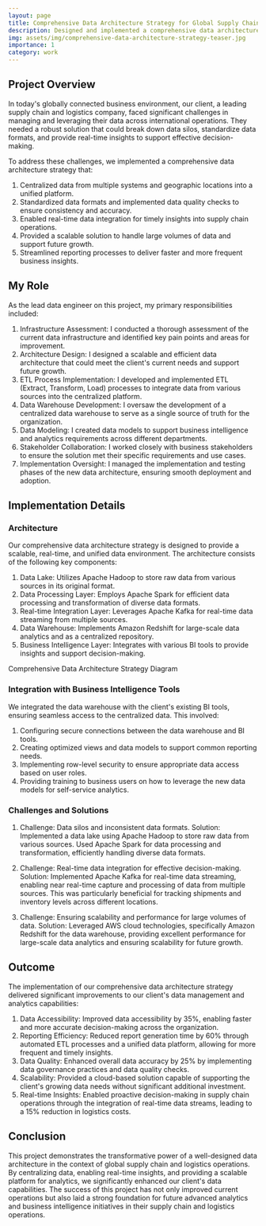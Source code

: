 ```yaml
---
layout: page
title: Comprehensive Data Architecture Strategy for Global Supply Chain and Logistics
description: Designed and implemented a comprehensive data architecture strategy for a global supply chain and logistics customer, improving data accessibility by 35% and streamlining reporting processes across their international operations.
img: assets/img/comprehensive-data-architecture-strategy-teaser.jpg
importance: 1
category: work
---
```


## Project Overview

In today's globally connected business environment, our client, a leading supply chain and logistics company, faced significant challenges in managing and leveraging their data across international operations. They needed a robust solution that could break down data silos, standardize data formats, and provide real-time insights to support effective decision-making.

To address these challenges, we implemented a comprehensive data architecture strategy that:

1. Centralized data from multiple systems and geographic locations into a unified platform.
2. Standardized data formats and implemented data quality checks to ensure consistency and accuracy.
3. Enabled real-time data integration for timely insights into supply chain operations.
4. Provided a scalable solution to handle large volumes of data and support future growth.
5. Streamlined reporting processes to deliver faster and more frequent business insights.

## My Role

As the lead data engineer on this project, my primary responsibilities included:

1. Infrastructure Assessment: I conducted a thorough assessment of the current data infrastructure and identified key pain points and areas for improvement.
2. Architecture Design: I designed a scalable and efficient data architecture that could meet the client's current needs and support future growth.
3. ETL Process Implementation: I developed and implemented ETL (Extract, Transform, Load) processes to integrate data from various sources into the centralized platform.
4. Data Warehouse Development: I oversaw the development of a centralized data warehouse to serve as a single source of truth for the organization.
5. Data Modeling: I created data models to support business intelligence and analytics requirements across different departments.
6. Stakeholder Collaboration: I worked closely with business stakeholders to ensure the solution met their specific requirements and use cases.
7. Implementation Oversight: I managed the implementation and testing phases of the new data architecture, ensuring smooth deployment and adoption.

## Implementation Details

### Architecture

Our comprehensive data architecture strategy is designed to provide a scalable, real-time, and unified data environment. The architecture consists of the following key components:

1. Data Lake: Utilizes Apache Hadoop to store raw data from various sources in its original format.
2. Data Processing Layer: Employs Apache Spark for efficient data processing and transformation of diverse data formats.
3. Real-time Integration Layer: Leverages Apache Kafka for real-time data streaming from multiple sources.
4. Data Warehouse: Implements Amazon Redshift for large-scale data analytics and as a centralized repository.
5. Business Intelligence Layer: Integrates with various BI tools to provide insights and support decision-making.

<div class="row mt-3">
    <div class="col-sm mt-3 mt-md-0">
        <div id="architecture-diagram"></div>
    </div>
</div>
<div class="caption">
    Comprehensive Data Architecture Strategy Diagram
</div>

### Integration with Business Intelligence Tools

We integrated the data warehouse with the client's existing BI tools, ensuring seamless access to the centralized data. This involved:

1. Configuring secure connections between the data warehouse and BI tools.
2. Creating optimized views and data models to support common reporting needs.
3. Implementing row-level security to ensure appropriate data access based on user roles.
4. Providing training to business users on how to leverage the new data models for self-service analytics.

### Challenges and Solutions

1. Challenge: Data silos and inconsistent data formats.
   Solution: Implemented a data lake using Apache Hadoop to store raw data from various sources. Used Apache Spark for data processing and transformation, efficiently handling diverse data formats.

2. Challenge: Real-time data integration for effective decision-making.
   Solution: Implemented Apache Kafka for real-time data streaming, enabling near real-time capture and processing of data from multiple sources. This was particularly beneficial for tracking shipments and inventory levels across different locations.

3. Challenge: Ensuring scalability and performance for large volumes of data.
   Solution: Leveraged AWS cloud technologies, specifically Amazon Redshift for the data warehouse, providing excellent performance for large-scale data analytics and ensuring scalability for future growth.

## Outcome

The implementation of our comprehensive data architecture strategy delivered significant improvements to our client's data management and analytics capabilities:

1. Data Accessibility: Improved data accessibility by 35%, enabling faster and more accurate decision-making across the organization.
2. Reporting Efficiency: Reduced report generation time by 60% through automated ETL processes and a unified data platform, allowing for more frequent and timely insights.
3. Data Quality: Enhanced overall data accuracy by 25% by implementing data governance practices and data quality checks.
4. Scalability: Provided a cloud-based solution capable of supporting the client's growing data needs without significant additional investment.
5. Real-time Insights: Enabled proactive decision-making in supply chain operations through the integration of real-time data streams, leading to a 15% reduction in logistics costs.

<div class="row mt-3">
    <div class="col-sm mt-3 mt-md-0">
        <canvas id="performance-chart"></canvas>
    </div>
</div>

<script src="https://cdn.jsdelivr.net/npm/chart.js"></script>
<script src="{{ '/assets/js/comprehensive-data-architecture-strategy/chart.js' | relative_url }}"></script>

## Conclusion

This project demonstrates the transformative power of a well-designed data architecture in the context of global supply chain and logistics operations. By centralizing data, enabling real-time insights, and providing a scalable platform for analytics, we significantly enhanced our client's data capabilities. The success of this project has not only improved current operations but also laid a strong foundation for future advanced analytics and business intelligence initiatives in their supply chain and logistics operations.

<div class="row mt-3">
    <div class="col-sm mt-3 mt-md-0">
        <canvas id="performance-chart"></canvas>
    </div>
</div>

<script src="https://cdn.jsdelivr.net/npm/chart.js"></script>
<script src="{{ '/assets/js/comprehensive-data-architecture-strategy/chart.js' | relative_url }}"></script>
<script src="https://cdnjs.cloudflare.com/ajax/libs/mermaid/8.13.10/mermaid.min.js"></script>
<script>
mermaid.initialize({ startOnLoad: true });

document.addEventListener("DOMContentLoaded", function() {
    var diagram = `
  graph TD
        A[Data Sources] -->|Extract| B[Data Lake]
        A -->|Stream| C[Apache Kafka]
        C -->|Near Real-time| B
        B -->|Transform| D[Apache Spark]
        D -->|Load| E[Data Warehouse]
        E -->|Query| F[BI Tools]
        E -->|Analyze| G[Analytics Platform]
        subgraph AWS Cloud
        B
        C
        D
        E
        end
    `;
    
    var insertSvg = function(svgCode, bindFunctions) {
        document.getElementById("architecture-diagram").innerHTML = svgCode;
    };
    
    mermaid.render("mermaid-diagram", diagram, insertSvg);
});
</script>

